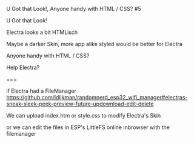 U Got that Look!, Anyone handy with HTML / CSS? #5

U Got that Look!

Electra looks a bit HTMLisch

Maybe a darker Skin, more app alike styled would be better for Electra

Anyone handy with HTML / CSS?

Help Electra?


===

if Electra had a FileManager https://github.com/ldijkman/randomnerd_esp32_wifi_manager#electras-sneak-sleek-peek-preview-future-updownload-edit-delete

We can upload index.htm or style.css to modify Electra's Skin

or we can edit the files in ESP's LittleFS online inbrowser with the filemanager
